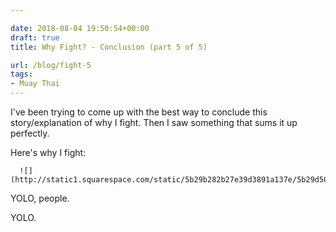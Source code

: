 ```yaml
---

date: 2018-08-04 19:50:54+00:00
draft: true
title: Why Fight? - Conclusion (part 5 of 5)

url: /blog/fight-5
tags:
- Muay Thai
---
```


I've been trying to come up with the best way to conclude this story/explanation of why I fight. Then I saw something that sums it up perfectly.

Here's why I fight:


  
      ![](http://static1.squarespace.com/static/5b29b282b27e39d3891a137e/5b29d50ac07b083624e43ad2/5b66029f70a6adef3beca81d/1533412012663/giphy.gif)

  



YOLO, people.

YOLO.
